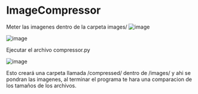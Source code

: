 # ImageCompressor
Meter las imagenes dentro de la carpeta images/
![image](https://github.com/voidexiled/ImageCompressor/assets/44355453/85687a63-7082-4862-8770-40db3b46812d)

![image](https://github.com/voidexiled/ImageCompressor/assets/44355453/38ed87a0-2f1b-4f81-a613-6f309ef61498)

Ejecutar el archivo compressor.py

![image](https://github.com/voidexiled/ImageCompressor/assets/44355453/7b8a5a98-c624-471b-b7cd-2f93eb5e66f7)

Esto creará una carpeta llamada /compressed/ dentro de /images/ y ahi se pondran las imagenes, al terminar el programa te hara una comparacion de los tamaños de los archivos.


